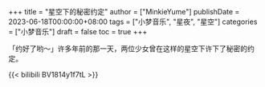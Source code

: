 +++
title = "星空下的秘密约定"
author = ["MinkieYume"]
publishDate = 2023-06-18T00:00:00+08:00
tags = ["小梦音乐", "星夜", "星空"]
categories = ["小梦音乐"]
draft = false
toc = true
+++

「约好了哟～」许多年前的那一天，两位少女曾在这样的星空下许下了秘密的约定。

{{< bilibili BV1814y1f7tL >}}
